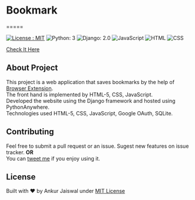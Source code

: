# Bookmark

=====

[![License : MIT](https://img.shields.io/npm/l/express.svg)](https://ankur.mit-license.org/)
![Python: 3](https://img.shields.io/badge/Python-3.0-red.svg)
![Django: 2.0](https://img.shields.io/badge/Django-2.0-red.svg)
![JavaScript](https://img.shields.io/badge/JavaScript-red.svg)
![HTML](https://img.shields.io/badge/HTML-5.svg)
![CSS](https://img.shields.io/badge/CSS-3.svg)

[Check It Here](https://bookmarks.pythonanywhere.com/)  

## About Project

 This project is a web application that saves bookmarks by the help of [Browser Extension](https://chrome.google.com/webstore/detail/bondmarks/kkdmbocipcijoinkenkpkidklahpkbpj/).  
 The front hand is implemented by HTML-5, CSS, JavaScript.  
 Developed the website using the Django framework and hosted using PythonAnywhere.  
 Technologies used HTML-5, CSS, JavaScript, Google OAuth, SQLite.  

## Contributing

Feel free to submit a pull request or an issue. Sugest new features on issue tracker.
**OR**  
You can [tweet me](https://twitter.com/ItsAnkurJ) if you enjoy using it.

## License

Built with ♥ by Ankur Jaiswal  under [MIT License](https://ankur.mit-license.org/)  
